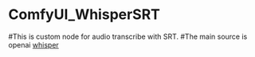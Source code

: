 # ComfyUI_WhisperSRT
#This is custom node for audio transcribe with SRT.
#The main source is openai [whisper](https://github.com/openai/whisper)
